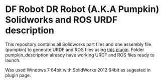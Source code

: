 DF Robot DR Robot (A.K.A Pumpkin) Solidworks and ROS URDF description
=====================================================================

This repository contains all Solidworks part files and one assembly file (pumpkin) to generate URDF and ROS files using [this plugin](http://wiki.ros.org/sw_urdf_exporter).
Folder pumpkin_description already have working URDF and ROS files ready to launch.

Was used Windows 7 64bit with SolidWorks 2012 64bit as sugested in plugin page.
